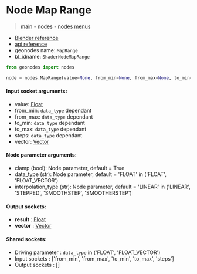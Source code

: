 # Node Map Range

> [main](../structure.md) - [nodes](nodes.md) - [nodes menus](nodes_menus.md)

- [Blender reference](https://docs.blender.org/manual/en/latest/modeling/geometry_nodes/utilities/map_range.html)
- [api reference](https://docs.blender.org/api/current/bpy.types.ShaderNodeMapRange.html)
- geonodes name: `MapRange`
- bl_idname: `ShaderNodeMapRange`

```python
from geonodes import nodes

node = nodes.MapRange(value=None, from_min=None, from_max=None, to_min=None, to_max=None, steps=None, vector=None, clamp=True, data_type='FLOAT', interpolation_type='LINEAR')
```

#### Input socket arguments:

- value: [Float](Float.md)
- from_min: `data_type` dependant
- from_max: `data_type` dependant
- to_min: `data_type` dependant
- to_max: `data_type` dependant
- steps: `data_type` dependant
- vector: [Vector](Vector.md)

#### Node parameter arguments:

- clamp (bool): Node parameter, default = True
- data_type (str): Node parameter, default = 'FLOAT' in ('FLOAT', 'FLOAT_VECTOR')
- interpolation_type (str): Node parameter, default = 'LINEAR' in ('LINEAR', 'STEPPED', 'SMOOTHSTEP', 'SMOOTHERSTEP')

#### Output sockets:

- **result** : [Float](Float)
- **vector** : [Vector](Vector)

#### Shared sockets:

- Driving parameter : ``data_type`` in ('FLOAT', 'FLOAT_VECTOR')
- Input sockets  : ['from_min', 'from_max', 'to_min', 'to_max', 'steps']
- Output sockets : []
